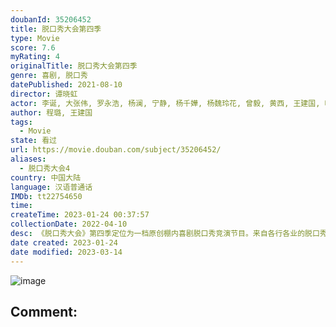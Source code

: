 ```yaml
---
doubanId: 35206452
title: 脱口秀大会第四季
type: Movie
score: 7.6
myRating: 4
originalTitle: 脱口秀大会第四季
genre: 喜剧, 脱口秀
datePublished: 2021-08-10
director: 谭晓虹
actor: 李诞, 大张伟, 罗永浩, 杨澜, 宁静, 杨千嬅, 杨魏玲花, 曾毅, 黄西, 王建国, 呼兰, 王勉, 杨笠, 杨蒙恩, 庞博, 程璐, 周奇墨, 徐志胜, 何广智, 孟川, 张骏, 鸟鸟, 张踩铃, 星悦, 朱一旦, 颜怡, 颜悦, 胡豆豆, 赵晓卉, 邱瑞, 徐峥, 谢娜, 郭京飞, 张若昀, 陈学冬, 诺拉, 杨磊, 吐提古丽·热杰, 毛冬, 梁海源, 廖搏, 江梓浩, 吴星辰, 杨波, 小佳, 伟大爷, 小块, 王傲, 刘洪伟, 航哥, 李昊石, 大木, 晃晃, 童漠男, 大雄, 小北
author: 程璐, 王建国
tags:
  - Movie
state: 看过
url: https://movie.douban.com/subject/35206452/
aliases:
  - 脱口秀大会4
country: 中国大陆
language: 汉语普通话
IMDb: tt22754650
time: 
createTime: 2023-01-24 00:37:57
collectionDate: 2022-04-10
desc: 《脱口秀大会》第四季定位为一档原创棚内喜剧脱口秀竞演节目。来自各行各业的脱口秀选手根据每期节目话题，以不同的视角切入、用专业的喜剧创作能力进行高质量的内容输出，诠释“从行业走向生活”的价值主张；新老演...
date created: 2023-01-24
date modified: 2023-03-14
---
```


![image](p2675827902.jpg)

Comment:
---
